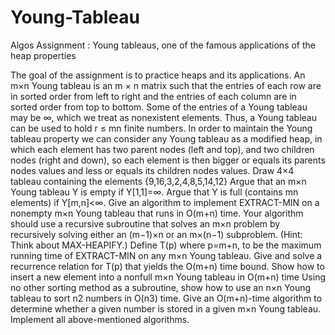# Young-Tableau
Algos Assignment : Young tableaus, one of the famous applications of the heap properties

The goal of the assignment is to practice heaps and its applications.
An m×n Young tableau is an m × n matrix such that the entries of each row are in sorted order from left to right and the entries of each column are in sorted order from top to bottom. Some of the entries of a Young tableau may be ∞, which we treat as nonexistent elements. Thus, a Young tableau can be used to hold r ≤ mn finite numbers.
In order to maintain the Young tableau property we can consider any Young tableau as a modified heap, in which each element has two parent nodes (left and top), and two children nodes (right and down), so each element is then bigger or equals its parents nodes values and less or equals its children nodes values.
Draw 4×4 tableau containing the elements {9,16,3,2,4,8,5,14,12}
Argue that an m×n Young tableau Y is empty if Y[1,1]=∞. Argue that Y is full (contains mn elements) if Y[m,n]<∞.
Give an algorithm to implement EXTRACT-MIN on a nonempty m×n Young tableau that runs in O(m+n) time. Your algorithm should use a recursive subroutine that solves an m×n problem by recursively solving either an (m−1)×n or an m×(n−1) subproblem. (Hint: Think about MAX-HEAPIFY.) Define T(p) where p=m+n, to be the maximum running time of EXTRACT-MIN on any m×n Young tableau. Give and solve a recurrence relation for T(p) that yields the O(m+n) time bound.
Show how to insert a new element into a nonfull m×n Young tableau in O(m+n) time
Using no other sorting method as a subroutine, show how to use an n×n Young tableau to sort n2 numbers in O(n3) time.
Give an O(m+n)-time algorithm to determine whether a given number is stored in a given m×n Young tableau.
Implement all above-mentioned algorithms.
